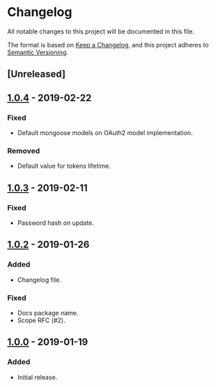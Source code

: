 # Changelog

All notable changes to this project will be documented in this file.

The format is based on [Keep a Changelog](https://keepachangelog.com), and this
project adheres to [Semantic Versioning](https://semver.org).

## [Unreleased]

## [1.0.4](https://github.com/ivyhjk/oauth2-server-mongoose-models/releases/tag/v1.0.4) - 2019-02-22

### Fixed

- Default mongoose models on OAuth2 model implementation.

### Removed

- Default value for tokens lifetime.

## [1.0.3](https://github.com/ivyhjk/oauth2-server-mongoose-models/releases/tag/v1.0.3) - 2019-02-11

### Fixed

- Password hash on update.

## [1.0.2](https://github.com/ivyhjk/oauth2-server-mongoose-models/releases/tag/v1.0.2) - 2019-01-26

### Added

- Changelog file.

### Fixed

- Docs package name.
- Scope RFC (#2).

## [1.0.0](https://github.com/ivyhjk/oauth2-server-mongoose-models/releases/tag/v1.0.0) - 2019-01-19

### Added

- Initial release.
